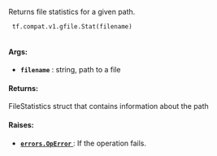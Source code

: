 Returns file statistics for a given path.

```
 tf.compat.v1.gfile.Stat(filename)
 
```

#### Args:
- **`filename`** : string, path to a file


#### Returns:
FileStatistics struct that contains information about the path

#### Raises:
- **[ `errors.OpError` ](/api_docs/python/tf/errors/OpError)** : If the operation fails.
